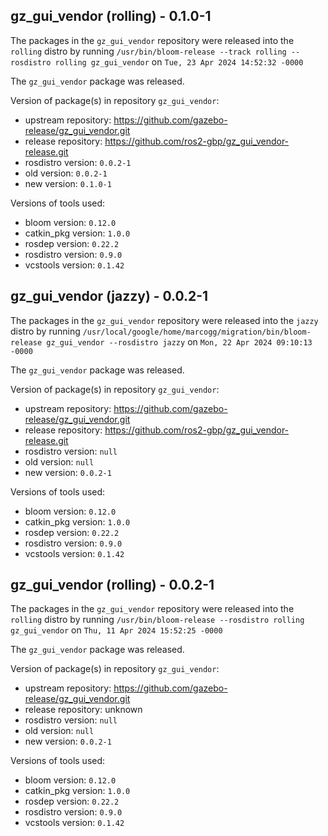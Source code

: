 ## gz_gui_vendor (rolling) - 0.1.0-1

The packages in the `gz_gui_vendor` repository were released into the `rolling` distro by running `/usr/bin/bloom-release --track rolling --rosdistro rolling gz_gui_vendor` on `Tue, 23 Apr 2024 14:52:32 -0000`

The `gz_gui_vendor` package was released.

Version of package(s) in repository `gz_gui_vendor`:

- upstream repository: https://github.com/gazebo-release/gz_gui_vendor.git
- release repository: https://github.com/ros2-gbp/gz_gui_vendor-release.git
- rosdistro version: `0.0.2-1`
- old version: `0.0.2-1`
- new version: `0.1.0-1`

Versions of tools used:

- bloom version: `0.12.0`
- catkin_pkg version: `1.0.0`
- rosdep version: `0.22.2`
- rosdistro version: `0.9.0`
- vcstools version: `0.1.42`


## gz_gui_vendor (jazzy) - 0.0.2-1

The packages in the `gz_gui_vendor` repository were released into the `jazzy` distro by running `/usr/local/google/home/marcogg/migration/bin/bloom-release gz_gui_vendor --rosdistro jazzy` on `Mon, 22 Apr 2024 09:10:13 -0000`

The `gz_gui_vendor` package was released.

Version of package(s) in repository `gz_gui_vendor`:

- upstream repository: https://github.com/gazebo-release/gz_gui_vendor.git
- release repository: https://github.com/ros2-gbp/gz_gui_vendor-release.git
- rosdistro version: `null`
- old version: `null`
- new version: `0.0.2-1`

Versions of tools used:

- bloom version: `0.12.0`
- catkin_pkg version: `1.0.0`
- rosdep version: `0.22.2`
- rosdistro version: `0.9.0`
- vcstools version: `0.1.42`


## gz_gui_vendor (rolling) - 0.0.2-1

The packages in the `gz_gui_vendor` repository were released into the `rolling` distro by running `/usr/bin/bloom-release --rosdistro rolling gz_gui_vendor` on `Thu, 11 Apr 2024 15:52:25 -0000`

The `gz_gui_vendor` package was released.

Version of package(s) in repository `gz_gui_vendor`:

- upstream repository: https://github.com/gazebo-release/gz_gui_vendor.git
- release repository: unknown
- rosdistro version: `null`
- old version: `null`
- new version: `0.0.2-1`

Versions of tools used:

- bloom version: `0.12.0`
- catkin_pkg version: `1.0.0`
- rosdep version: `0.22.2`
- rosdistro version: `0.9.0`
- vcstools version: `0.1.42`


